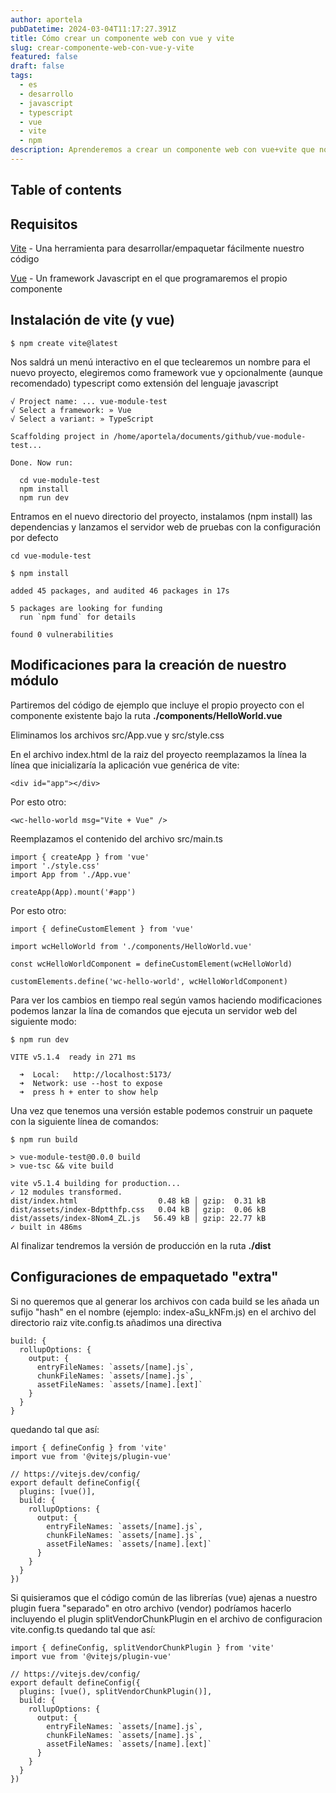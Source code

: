 ```yaml
---
author: aportela
pubDatetime: 2024-03-04T11:17:27.391Z
title: Cómo crear un componente web con vue y vite
slug: crear-componente-web-con-vue-y-vite
featured: false
draft: false
tags:
  - es
  - desarrollo
  - javascript
  - typescript
  - vue
  - vite
  - npm
description: Aprenderemos a crear un componente web con vue+vite que nos permita incrustarlo en una web existente de un modo fácil (muy útil para pequeños "apaños" en webs/plataformas de código "legacy" en los que no queremos migrar la plataforma completa a un desarrollo completo)
---
```


## Table of contents

## Requisitos

[Vite](https://vitejs.dev/) - Una herramienta para desarrollar/empaquetar fácilmente nuestro código

[Vue](https://vuejs.org/) - Un framework Javascript en el que programaremos el propio componente

## Instalación de vite (y vue)

```
$ npm create vite@latest
```

Nos saldrá un menú interactivo en el que teclearemos un nombre para el nuevo proyecto, elegiremos como framework vue y opcionalmente (aunque recomendado) typescript como extensión del lenguaje javascript

```
√ Project name: ... vue-module-test
√ Select a framework: » Vue
√ Select a variant: » TypeScript

Scaffolding project in /home/aportela/documents/github/vue-module-test...

Done. Now run:

  cd vue-module-test
  npm install
  npm run dev

```

Entramos en el nuevo directorio del proyecto, instalamos (npm install) las dependencias y lanzamos el servidor web de pruebas con la configuración por defecto

```
cd vue-module-test
```

```
$ npm install

added 45 packages, and audited 46 packages in 17s

5 packages are looking for funding
  run `npm fund` for details

found 0 vulnerabilities
```

## Modificaciones para la creación de nuestro módulo

Partiremos del código de ejemplo que incluye el propio proyecto con el componente existente bajo la ruta **./components/HelloWorld.vue**

Eliminamos los archivos src/App.vue y src/style.css

En el archivo index.html de la raiz del proyecto reemplazamos la línea la línea que inicializaría la aplicación vue genérica de vite:

```
<div id="app"></div>
```

Por esto otro:

```
<wc-hello-world msg="Vite + Vue" />
```

Reemplazamos el contenido del archivo src/main.ts

```
import { createApp } from 'vue'
import './style.css'
import App from './App.vue'

createApp(App).mount('#app')
```

Por esto otro:

```
import { defineCustomElement } from 'vue'

import wcHelloWorld from './components/HelloWorld.vue'

const wcHelloWorldComponent = defineCustomElement(wcHelloWorld)

customElements.define('wc-hello-world', wcHelloWorldComponent)
```

Para ver los cambios en tiempo real según vamos haciendo modificaciones podemos lanzar la lína de comandos que ejecuta un servidor web del siguiente modo:

```
$ npm run dev

VITE v5.1.4  ready in 271 ms

  ➜  Local:   http://localhost:5173/
  ➜  Network: use --host to expose
  ➜  press h + enter to show help
```

Una vez que tenemos una versión estable podemos construir un paquete con la siguiente línea de comandos:

```
$ npm run build

> vue-module-test@0.0.0 build
> vue-tsc && vite build

vite v5.1.4 building for production...
✓ 12 modules transformed.
dist/index.html                  0.48 kB │ gzip:  0.31 kB
dist/assets/index-Bdptthfp.css   0.04 kB │ gzip:  0.06 kB
dist/assets/index-8Nom4_ZL.js   56.49 kB │ gzip: 22.77 kB
✓ built in 486ms
```

Al finalizar tendremos la versión de producción en la ruta **./dist**

## Configuraciones de empaquetado "extra"

Si no queremos que al generar los archivos con cada build se les añada un sufijo "hash" en el nombre (ejemplo: index-aSu_kNFm.js) en el archivo del directorio raiz vite.config.ts añadimos una directiva

```
build: {
  rollupOptions: {
    output: {
      entryFileNames: `assets/[name].js`,
      chunkFileNames: `assets/[name].js`,
      assetFileNames: `assets/[name].[ext]`
    }
  }
}
```

quedando tal que así:

```
import { defineConfig } from 'vite'
import vue from '@vitejs/plugin-vue'

// https://vitejs.dev/config/
export default defineConfig({
  plugins: [vue()],
  build: {
    rollupOptions: {
      output: {
        entryFileNames: `assets/[name].js`,
        chunkFileNames: `assets/[name].js`,
        assetFileNames: `assets/[name].[ext]`
      }
    }
  }
})
```

Si quisieramos que el código común de las librerías (vue) ajenas a nuestro plugin fuera "separado" en otro archivo (vendor) podríamos hacerlo incluyendo el plugin splitVendorChunkPlugin en el archivo de configuracion vite.config.ts quedando tal que así:

```
import { defineConfig, splitVendorChunkPlugin } from 'vite'
import vue from '@vitejs/plugin-vue'

// https://vitejs.dev/config/
export default defineConfig({
  plugins: [vue(), splitVendorChunkPlugin()],
  build: {
    rollupOptions: {
      output: {
        entryFileNames: `assets/[name].js`,
        chunkFileNames: `assets/[name].js`,
        assetFileNames: `assets/[name].[ext]`
      }
    }
  }
})
```
